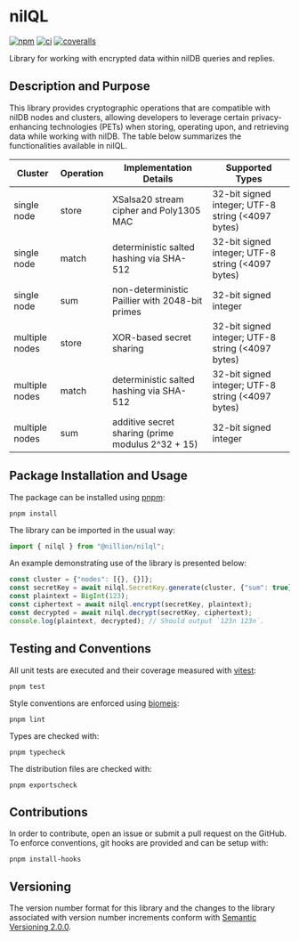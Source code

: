 # nilQL
[![npm](https://badge.fury.io/js/nilql.svg)](https://www.npmjs.com/package/@nillion/nilql)
[![ci](https://github.com/nillionnetwork/nilql-ts/actions/workflows/ci.yaml/badge.svg)](https://github.com/nillionnetwork/nilql-ts/actions)
[![coveralls](https://coveralls.io/repos/github/NillionNetwork/nilql-ts/badge.svg?branch=main)](https://coveralls.io/github/NillionNetwork/nilql-ts)

Library for working with encrypted data within nilDB queries and replies.

## Description and Purpose

This library provides cryptographic operations that are compatible with nilDB nodes and clusters, allowing developers to leverage certain privacy-enhancing technologies (PETs) when storing, operating upon, and retrieving data while working with nilDB. The table below summarizes the functionalities available in nilQL.

| Cluster        | Operation  | Implementation Details                            | Supported Types                                   |
|----------------|------------|---------------------------------------------------|---------------------------------------------------|
| single node    | store      | XSalsa20 stream cipher and Poly1305 MAC           | 32-bit signed integer; UTF-8 string (<4097 bytes) |
| single node    | match      | deterministic salted hashing via SHA-512          | 32-bit signed integer; UTF-8 string (<4097 bytes) |
| single node    | sum        | non-deterministic Paillier with 2048-bit primes   | 32-bit signed integer                             |
| multiple nodes | store      | XOR-based secret sharing                          | 32-bit signed integer; UTF-8 string (<4097 bytes) |
| multiple nodes | match      | deterministic salted hashing via SHA-512          | 32-bit signed integer; UTF-8 string (<4097 bytes) |
| multiple nodes | sum        | additive secret sharing (prime modulus 2^32 + 15) | 32-bit signed integer                             |

## Package Installation and Usage

The package can be installed using [pnpm](https://pnpm.io/):

```shell
pnpm install
```

The library can be imported in the usual way:

```ts
import { nilql } from "@nillion/nilql";
```

An example demonstrating use of the library is presented below:

```ts
const cluster = {"nodes": [{}, {}]};
const secretKey = await nilql.SecretKey.generate(cluster, {"sum": true});
const plaintext = BigInt(123);
const ciphertext = await nilql.encrypt(secretKey, plaintext);
const decrypted = await nilql.decrypt(secretKey, ciphertext);
console.log(plaintext, decrypted); // Should output `123n 123n`.
```

## Testing and Conventions

All unit tests are executed and their coverage measured with [vitest](https://vitest.dev/):

```shell
pnpm test
```

Style conventions are enforced using [biomejs](https://biomejs.dev/):

```shell
pnpm lint
```

Types are checked with:

```shell
pnpm typecheck
```

The distribution files are checked with:

```shell
pnpm exportscheck
```

## Contributions

In order to contribute, open an issue or submit a pull request on the GitHub. To enforce conventions, git hooks are provided and can be setup with:

```shell
pnpm install-hooks
```

## Versioning

The version number format for this library and the changes to the library associated with version number increments conform with [Semantic Versioning 2.0.0](https://semver.org/#semantic-versioning-200).
